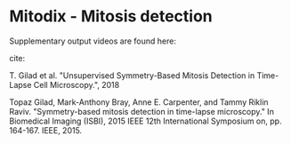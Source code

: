 # Mitodix - Mitosis detection
Supplementary output videos are found here:


cite:

T. Gilad et al. "Unsupervised Symmetry-Based Mitosis Detection in Time-Lapse Cell Microscopy.", 2018

Topaz Gilad, Mark-Anthony Bray, Anne E. Carpenter, and Tammy Riklin Raviv. "Symmetry-based mitosis detection in time-lapse microscopy." In Biomedical Imaging (ISBI), 2015 IEEE 12th International Symposium on, pp. 164-167. IEEE, 2015.
